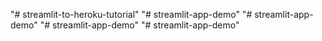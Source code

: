 "# streamlit-to-heroku-tutorial" 
"# streamlit-app-demo" 
"# streamlit-app-demo" 
"# streamlit-app-demo" 
"# streamlit-app-demo" 
